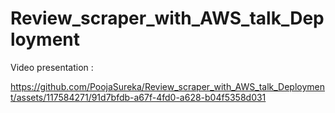 



# Review_scraper_with_AWS_talk_Deployment


Video presentation :

https://github.com/PoojaSureka/Review_scraper_with_AWS_talk_Deployment/assets/117584271/91d7bfdb-a67f-4fd0-a628-b04f5358d031
